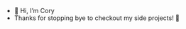 - 👋 Hi, I’m Cory
- Thanks for stopping bye to checkout my side projects! 👋
<!---
cjanowski/cjanowski is a ✨ special ✨ repository because its `README.md` (this file) appears on your GitHub profile.
You can click the Preview link to take a look at your changes.
--->
